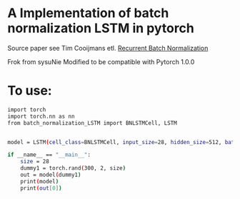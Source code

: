 # A Implementation of batch normalization LSTM in pytorch

Source paper see Tim Cooijmans etl. [Recurrent Batch Normalization](https://arxiv.org/abs/1603.09025)

Frok from sysuNie
Modified to be compatible with Pytorch 1.0.0

# To use:

```sh
import torch
import torch.nn as nn
from batch_normalization_LSTM import BNLSTMCell, LSTM


model = LSTM(cell_class=BNLSTMCell, input_size=28, hidden_size=512, batch_first=True, max_length=152)

if __name__ == "__main__":
    size = 28
    dummy1 = torch.rand(300, 2, size)
    out = model(dummy1)
    print(model)
    print(out[0])
```
